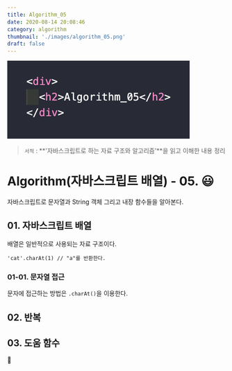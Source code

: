 ```yaml
---
title: Algorithm_05
date: 2020-08-14 20:08:46
category: algorithm
thumbnail: './images/algorithm_05.png'
draft: false
---
```


![](./images/algorithm_05.png)

> `서적` : **'자바스크립트로 하는 자료 구조와 알고리즘'**을 읽고 이해한 내용 정리

# Algorithm(자바스크립트 배열) - 05. 😃

자바스크립트로 문자열과 String 객체 그리고 내장 함수들을 알아본다.

## 01. 자바스크립트 배열

배열은 일반적으로 사용되는 자료 구조이다.

```js{}
'cat'.charAt(1) // "a"를 반환한다.
```

### 01-01. 문자열 접근

문자에 접근하는 방법은 `.charAt()`을 이용한다.

## 02. 반복

## 03. 도움 함수

👋
